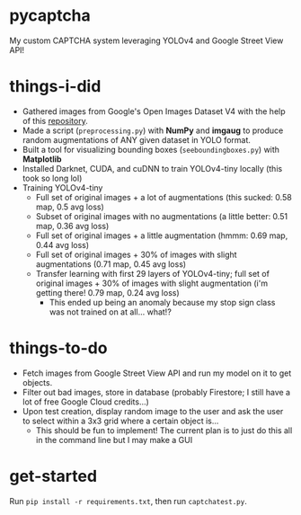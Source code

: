 # pycaptcha
My custom CAPTCHA system leveraging YOLOv4 and Google Street View API!

# things-i-did
- Gathered images from Google's Open Images Dataset V4 with the help of this [repository](https://github.com/theAIGuysCode/OIDv4_ToolKit).
- Made a script (`preprocessing.py`) with **NumPy** and **imgaug** to produce random augmentations of ANY given dataset in YOLO format.
- Built a tool for visualizing bounding boxes (`seeboundingboxes.py`) with **Matplotlib**
- Installed Darknet, CUDA, and cuDNN to train YOLOv4-tiny locally (this took so long lol)
- Training YOLOv4-tiny
  - Full set of original images + a lot of augmentations (this sucked: 0.58 map, 0.5 avg loss)
  - Subset of original images with no augmentations (a little better: 0.51 map, 0.36 avg loss)
  - Full set of original images + a little augmentation (hmmm: 0.69 map, 0.44 avg loss)
  - Full set of original images + 30% of images with slight augmentations (0.71 map, 0.45 avg loss)
  - Transfer learning with first 29 layers of YOLOv4-tiny; full set of original images + 30% of images with slight augmentation (i'm getting there! 0.79 map, 0.24 avg loss)
    - This ended up being an anomaly because my stop sign class was not trained on at all... what!?

# things-to-do
- Fetch images from Google Street View API and run my model on it to get objects.
- Filter out bad images, store in database (probably Firestore; I still have a lot of free Google Cloud credits...)
- Upon test creation, display random image to the user and ask the user to select within a 3x3 grid where a certain object is...
  - This should be fun to implement! The current plan is to just do this all in the command line but I may make a GUI

# get-started
Run `pip install -r requirements.txt`, then run `captchatest.py`.
